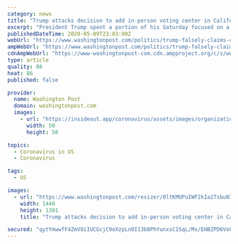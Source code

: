 ```yaml
---
category: news
title: "Trump attacks decision to add in-person voting center in California House race"
excerpt: "President Trump spent a portion of his Saturday focused on a special election in the suburbs of northern Los Angeles County, attacking a decision to add an in-person voting center there in a series of misleading tweets."
publishedDateTime: 2020-05-09T23:03:00Z
webUrl: "https://www.washingtonpost.com/politics/trump-falsely-claims-california-house-race-rigged-because-its-allowing-in-person-voting-next-week/2020/05/09/6c1d1f92-922d-11ea-9e23-6914ee410a5f_story.html?tid=pm_politics_pop"
ampWebUrl: "https://www.washingtonpost.com/politics/trump-falsely-claims-california-house-race-rigged-because-its-allowing-in-person-voting-next-week/2020/05/09/6c1d1f92-922d-11ea-9e23-6914ee410a5f_story.html?outputType=amp"
cdnAmpWebUrl: "https://www-washingtonpost-com.cdn.ampproject.org/c/s/www.washingtonpost.com/politics/trump-falsely-claims-california-house-race-rigged-because-its-allowing-in-person-voting-next-week/2020/05/09/6c1d1f92-922d-11ea-9e23-6914ee410a5f_story.html?outputType=amp"
type: article
quality: 86
heat: 86
published: false

provider:
  name: Washington Post
  domain: washingtonpost.com
  images:
    - url: "https://insideout.app/coronavirus/assets/images/organizations/washingtonpost.com-50x50.jpg"
      width: 50
      height: 50

topics:
  - Coronavirus in US
  - Coronavirus

tags:
  - US

images:
  - url: "https://www.washingtonpost.com/resizer/0ltKMUPuIWF2kIa2TsbuN7vIyOk=/1440x0/smart/arc-anglerfish-washpost-prod-washpost.s3.amazonaws.com/public/ZYGV3DESGQI6VHRDNEKO4QIKL4.jpg"
    width: 1440
    height: 1301
    title: "Trump attacks decision to add in-person voting center in California House race"

secured: "qytYmwwfF4ZmVOiIUCGcjC9oXzpLn0I13b8PhYunxsC1SqL/Ms/EHBZPD6VoC3hFWzhGze7Scvaw0iMyfM+M20VoQoJ0Zjdya+y4qih2NqyypVVGQjKYDtC+tSloxu+YlvmVlUO8sIz1ibwPPHS+a4Wyy4A5wyPgd6yPLMLz9aVjWwCa1AUoqSvFsbnJ4Cn1WYv5hPUGL326eCCB91io7kCMWYZcdTjvuXeeHCYeGgmqI65mxW4NtUJ/y4/2ZTY64P6DReM/K9KByD92qk/DslYrgrxCdlC6giJK7IHp3ecTAPYUekn+d7yBpYVTxh4X;/YQq09ySlBFexqqnwJDVqQ=="
---
```



